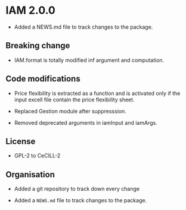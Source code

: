 # IAM 2.0.0

* Added a NEWS.md file to track changes to the package.

## Breaking change

* IAM.format is totally modified inf argument and computation. 

## Code modifications

* Price flexibility is extracted as a function and is activated only if the input excell file contain the price flexibility sheet.

* Replaced Gestion module after suppresssion.

* Removed deprecated arguments in iamInput and iamArgs.

## License

* GPL-2 to CeCILL-2

## Organisation

* Added a git repository to track down every change

* Added a `NEWS.md` file to track changes to the package.
